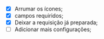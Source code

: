 - [x] Arrumar os ícones;
- [x] campos requiridos;
- [x] Deixar a requisição já preparada;
- [ ] Adicionar mais configurações;
